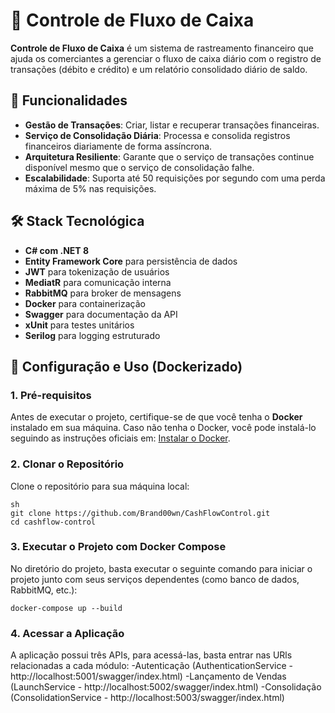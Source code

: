 # 🏦 Controle de Fluxo de Caixa

**Controle de Fluxo de Caixa** é um sistema de rastreamento financeiro que ajuda os comerciantes a gerenciar o fluxo de caixa diário com o registro de transações (débito e crédito) e um relatório consolidado diário de saldo.

## 🚀 Funcionalidades
- **Gestão de Transações**: Criar, listar e recuperar transações financeiras.
- **Serviço de Consolidação Diária**: Processa e consolida registros financeiros diariamente de forma assíncrona.
- **Arquitetura Resiliente**: Garante que o serviço de transações continue disponível mesmo que o serviço de consolidação falhe.
- **Escalabilidade**: Suporta até 50 requisições por segundo com uma perda máxima de 5% nas requisições.

## 🛠 Stack Tecnológica
- **C# com .NET 8**
- **Entity Framework Core** para persistência de dados
- **JWT** para tokenização de usuários
- **MediatR** para comunicação interna
- **RabbitMQ** para broker de mensagens
- **Docker** para containerização
- **Swagger** para documentação da API
- **xUnit** para testes unitários
- **Serilog** para logging estruturado


## 📖 Configuração e Uso (Dockerizado)

### 1. Pré-requisitos
Antes de executar o projeto, certifique-se de que você tenha o **Docker** instalado em sua máquina. Caso não tenha o Docker, você pode instalá-lo seguindo as instruções oficiais em: [Instalar o Docker](https://docs.docker.com/get-docker/).

### 2. Clonar o Repositório
Clone o repositório para sua máquina local:
```
sh
git clone https://github.com/Brand00wn/CashFlowControl.git
cd cashflow-control
```

### 3. Executar o Projeto com Docker Compose
No diretório do projeto, basta executar o seguinte comando para iniciar o projeto junto com seus serviços dependentes (como banco de dados, RabbitMQ, etc.):
```
docker-compose up --build
```

### 4. Acessar a Aplicação
A aplicação possui três APIs, para acessá-las, basta entrar nas URls relacionadas a cada módulo:
-Autenticação (AuthenticationService - http://localhost:5001/swagger/index.html)
-Lançamento de Vendas (LaunchService - http://localhost:5002/swagger/index.html)
-Consolidação (ConsolidationService - http://localhost:5003/swagger/index.html)
